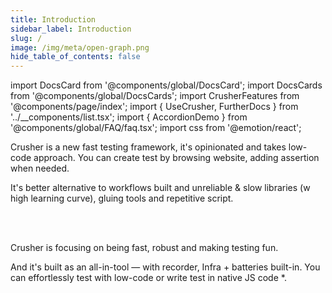 ```yaml
---
title: Introduction
sidebar_label: Introduction
slug: /
image: /img/meta/open-graph.png
hide_table_of_contents: false
---
```


import DocsCard from '@components/global/DocsCard';
import DocsCards from '@components/global/DocsCards';
import CrusherFeatures from '@components/page/index';
import { UseCrusher, FurtherDocs } from '../__components/list.tsx';
import { AccordionDemo } from '@components/global/FAQ/faq.tsx';
import css from '@emotion/react';

Crusher is a new fast testing framework, it's opinionated and takes low-code approach. You can create test by browsing website, adding assertion when needed. <br/>

It's better alternative to workflows built and unreliable & slow libraries (w high learning curve), gluing tools and repetitive script.

<UseCrusher />
<br />
<br />

Crusher is focusing on being fast, robust and making testing fun.

And it's built as an all-in-tool — with recorder, Infra + batteries built-in. You can effortlessly test with <span className="highlight_cyan">low-code</span> or write test in <span className="highlight_cyan">native JS code</span> <span className="highlight_red">\*</span>.

<br />

<FurtherDocs />
